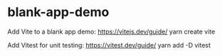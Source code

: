 # blank-app-demo
Add Vite to a blank app demo:
https://vitejs.dev/guide/
yarn create vite

Add Vitest for unit testing:
https://vitest.dev/guide/
yarn add -D vitest

